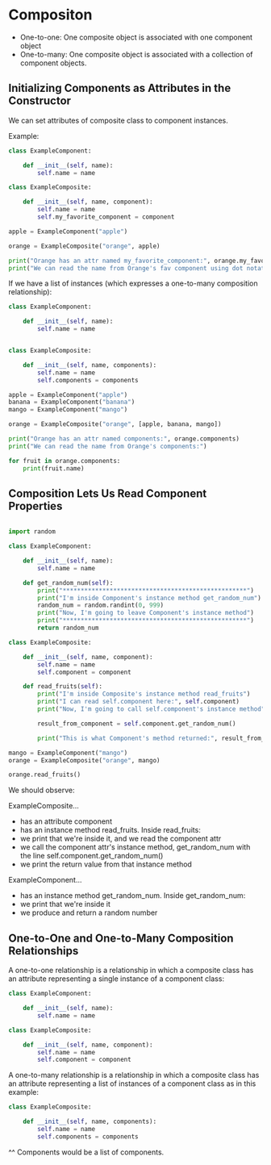 # Compositon
- One-to-one: One composite object is associated with one component object
- One-to-many: One composite object is associated with a collection of component objects.

## Initializing Components as Attributes in the Constructor

We can set attributes of composite class to component instances. 

Example:
```python
class ExampleComponent:

    def __init__(self, name):
        self.name = name

class ExampleComposite:

    def __init__(self, name, component):
        self.name = name
        self.my_favorite_component = component

apple = ExampleComponent("apple")

orange = ExampleComposite("orange", apple)

print("Orange has an attr named my_favorite_component:", orange.my_favorite_component)
print("We can read the name from Orange's fav component using dot notation:", orange.my_favorite_component.name)
```

If we have a list of instances (which expresses a one-to-many composition relationship): 
```python
class ExampleComponent:

    def __init__(self, name):
        self.name = name


class ExampleComposite:

    def __init__(self, name, components):
        self.name = name
        self.components = components

apple = ExampleComponent("apple")
banana = ExampleComponent("banana")
mango = ExampleComponent("mango")

orange = ExampleComposite("orange", [apple, banana, mango])

print("Orange has an attr named components:", orange.components)
print("We can read the name from Orange's components:")

for fruit in orange.components:
    print(fruit.name)

```

## Composition Lets Us Read Component Properties

```python

import random

class ExampleComponent:

    def __init__(self, name):
        self.name = name

    def get_random_num(self):
        print("***************************************************")
        print("I'm inside Component's instance method get_random_num")
        random_num = random.randint(0, 999)
        print("Now, I'm going to leave Component's instance method")
        print("***************************************************")
        return random_num

class ExampleComposite:

    def __init__(self, name, component):
        self.name = name
        self.component = component

    def read_fruits(self):
        print("I'm inside Composite's instance method read_fruits")
        print("I can read self.component here:", self.component)
        print("Now, I'm going to call self.component's instance method")

        result_from_component = self.component.get_random_num()

        print("This is what Component's method returned:", result_from_component)

mango = ExampleComponent("mango")
orange = ExampleComposite("orange", mango)

orange.read_fruits()
```

We should observe:

ExampleComposite...
- has an attribute component
- has an instance method read_fruits. Inside read_fruits:
- we print that we're inside it, and we read the component attr
- we call the component attr's instance method, get_random_num with the line self.component.get_random_num()
- we print the return value from that instance method

ExampleComponent...
- has an instance method get_random_num. Inside get_random_num:
- we print that we're inside it
- we produce and return a random number

## One-to-One and One-to-Many Composition Relationships

A one-to-one relationship is a relationship in which a composite class has an attribute representing a single instance of a component class:
```python
class ExampleComponent:

    def __init__(self, name):
        self.name = name

class ExampleComposite:

    def __init__(self, name, component):
        self.name = name
        self.component = component
```

A one-to-many relationship is a relationship in which a composite class has an attribute representing a list of instances of a component class as in this example:

```python
class ExampleComposite:

    def __init__(self, name, components):
        self.name = name
        self.components = components
```
^^ Components would be a list of components. 

